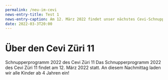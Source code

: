 ```yaml
---
permalink: /neu-im-cevi
news-entry-title: Test 1
news-entry-caption: Am 12. März 2022 findet unser nächstes Cevi-Schnupperprogramm statt. An diesem Nachmittag laden wir alle Kinder ab 4 Jahren zu uns in den Cevi ein.
date: 2022-03-3T20:00
---
```


# Über den Cevi Züri 11

Schnupperprogramm 2022 des Cevi Züri 11
Das Schnupperprogramm 2022 des Cevi Züri 11 findet am 12. März 2022 statt. An diesem Nachmittag laden wir alle Kinder
ab 4 Jahren ein!